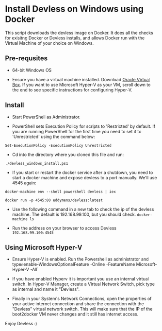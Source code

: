 # Install Devless on Windows using Docker

This script downloads the devless image on Docker. It does all the checks for exisitng Docker or Devless installs, and
allows Docker run with the Virtual Machine of your choice on Windows. 

## Pre-requsites

* 64-bit Windows OS

* Ensure you have a virtual machine installed. Download [Oracle Virtual Box](https://www.virtualbox.org/wiki/Downloads). If you want to use Microsoft Hyper-V as your VM, scroll down to the end to see specific instructions for configuring Hyper-V.  

## Install

* Start PowerShell as Administrator.

* PowerShell sets Execution Policy for scripts to 'Restricted' by default. If you are running PowerShell for the first time you need to set it to 'Unrestricted' using the command below:

`Set-ExecutionPolicy -ExecutionPolicy Unrestricted`

* Cd into the directory where you cloned this file and run:

`./devless_windows_install.ps1`

* If you start or restart the docker service after a shutdown, you need to start a docker machine and expose devless to a port manually. We'll use 4545 again:

`docker-machine env --shell powershell devless | iex`

`docker run -p 4545:80 eddymens/devless:latest`

* Use the following command in a new tab to check the ip of the devless machine. The default is 192.168.99.100, but you should check.
`docker-machine ls`

* Run the address on your browser to access Devless
`192.168.99.100:4545`

## Using Microsoft Hyper-V

* Ensure Hyper-V is enabled. Run the Powershell as administrator and type`n`enable-WindowsOptionalFeature -Online -FeatureName Microsoft-Hyper-V -All`

* If you have enabled Hyperv it is important you use an internal virtual switch. In Hyper-V Manager, create a Virtual Network Switch, pick type as internal and name it "Devless".

* Finally in your System's Network Connections, open the properties of your active internet connection and share the connection with the "Devless" virtual network switch. This will make sure that the IP of the boot2docker VM never changes and it still has internet access.

Enjoy Devless :)